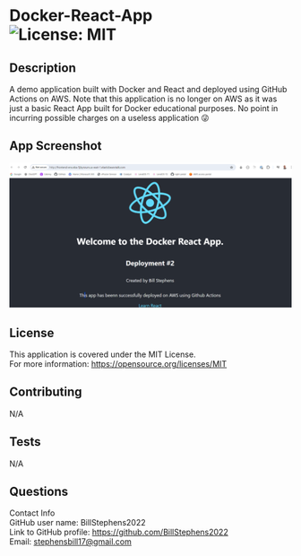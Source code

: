 # Docker-React-App<br>![License: MIT](https://img.shields.io/badge/License-MIT-yellow.svg)

## Description

A demo application built with Docker and React and deployed using GitHub Actions on AWS. Note that this application is no longer on AWS as it was just a basic React App built for Docker educational purposes. No point in incurring possible charges on a useless application 😜

## App Screenshot

![app screenshot](/public/screenshot.png)

## License

This application is covered under the MIT License.
<br>For more information: https://opensource.org/licenses/MIT

## Contributing

N/A

## Tests

N/A

## Questions

Contact Info<br>
GitHub user name: BillStephens2022<br>
Link to GitHub profile: https://github.com/BillStephens2022<br>
Email: stephensbill17@gmail.com
